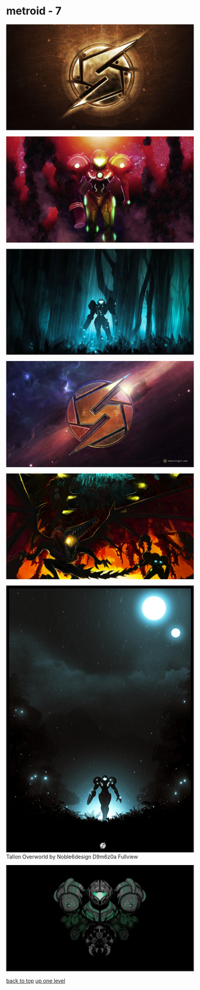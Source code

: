 # metroid - 7
[![Hjmdi1A-metroid-wallpaper.jpg](https://raw.githubusercontent.com/buckmanc/Wallpapers/main/desktop/metroid/Hjmdi1A-metroid-wallpaper.jpg "Hjmdi1A-metroid-wallpaper.jpg")](https://raw.githubusercontent.com/buckmanc/Wallpapers/main/desktop/metroid/Hjmdi1A-metroid-wallpaper.jpg)

[![metroid-3nc8jol5751aw6co.jpg](https://raw.githubusercontent.com/buckmanc/Wallpapers/main/desktop/metroid/metroid-3nc8jol5751aw6co.jpg "metroid-3nc8jol5751aw6co.jpg")](https://raw.githubusercontent.com/buckmanc/Wallpapers/main/desktop/metroid/metroid-3nc8jol5751aw6co.jpg)

[![metroid-the-forest-ee3581bggowaeid2.jpg.webp](https://raw.githubusercontent.com/buckmanc/Wallpapers/main/desktop/metroid/metroid-the-forest-ee3581bggowaeid2.jpg.webp "metroid-the-forest-ee3581bggowaeid2.jpg.webp")](https://raw.githubusercontent.com/buckmanc/Wallpapers/main/desktop/metroid/metroid-the-forest-ee3581bggowaeid2.jpg.webp)

[![pxfuel.jpg](https://raw.githubusercontent.com/buckmanc/Wallpapers/main/desktop/metroid/pxfuel.jpg "pxfuel.jpg")](https://raw.githubusercontent.com/buckmanc/Wallpapers/main/desktop/metroid/pxfuel.jpg)

[![sRBr53E.jpeg](https://raw.githubusercontent.com/buckmanc/Wallpapers/main/desktop/metroid/sRBr53E.jpeg "sRBr53E.jpeg")](https://raw.githubusercontent.com/buckmanc/Wallpapers/main/desktop/metroid/sRBr53E.jpeg)

[![Tallon Overworld by Noble6design D9m6z0a Fullview](https://raw.githubusercontent.com/buckmanc/Wallpapers/main/desktop/metroid/tallon_overworld_by_noble6design_d9m6z0a-fullview.jpg "Tallon Overworld by Noble6design D9m6z0a Fullview")](https://raw.githubusercontent.com/buckmanc/Wallpapers/main/desktop/metroid/tallon_overworld_by_noble6design_d9m6z0a-fullview.jpg)\
Tallon Overworld by Noble6design D9m6z0a Fullview

[![wp2750407-super-metriod-wallpaper.jpg](https://raw.githubusercontent.com/buckmanc/Wallpapers/main/desktop/metroid/wp2750407-super-metriod-wallpaper.jpg "wp2750407-super-metriod-wallpaper.jpg")](https://raw.githubusercontent.com/buckmanc/Wallpapers/main/desktop/metroid/wp2750407-super-metriod-wallpaper.jpg)



[back to top](#)
[up one level](/desktop/README.MD)
